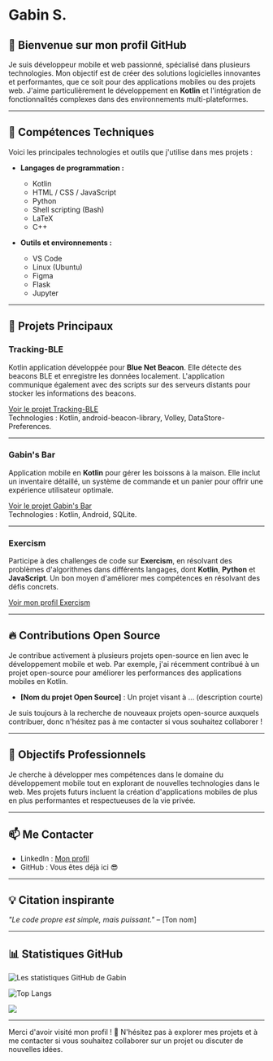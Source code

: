 # Gabin S.

## 👋 Bienvenue sur mon profil GitHub

Je suis développeur mobile et web passionné, spécialisé dans plusieurs technologies. Mon objectif est de créer des solutions logicielles innovantes et performantes, que ce soit pour des applications mobiles ou des projets web. J'aime particulièrement le développement en **Kotlin** et l'intégration de fonctionnalités complexes dans des environnements multi-plateformes.

---

## 🔧 Compétences Techniques

Voici les principales technologies et outils que j'utilise dans mes projets :

- **Langages de programmation :**
  - Kotlin
  - HTML / CSS / JavaScript
  - Python
  - Shell scripting (Bash)
  - LaTeX
  - C++

- **Outils et environnements :**
  - VS Code
  - Linux (Ubuntu)
  - Figma
  - Flask
  - Jupyter

---

## 📂 Projets Principaux

### **Tracking-BLE**
Kotlin application développée pour **Blue Net Beacon**. Elle détecte des beacons BLE et enregistre les données localement. L'application communique également avec des scripts sur des serveurs distants pour stocker les informations des beacons.

[Voir le projet Tracking-BLE](https://github.com/ton-repo/tracking-ble)  
Technologies : Kotlin, android-beacon-library, Volley, DataStore-Preferences.

---

### **Gabin's Bar**
Application mobile en **Kotlin** pour gérer les boissons à la maison. Elle inclut un inventaire détaillé, un système de commande et un panier pour offrir une expérience utilisateur optimale.

[Voir le projet Gabin's Bar](https://github.com/ton-repo/gabins-bar)  
Technologies : Kotlin, Android, SQLite.

---

### **Exercism**
Participe à des challenges de code sur **Exercism**, en résolvant des problèmes d'algorithmes dans différents langages, dont **Kotlin**, **Python** et **JavaScript**. Un bon moyen d'améliorer mes compétences en résolvant des défis concrets.

[Voir mon profil Exercism](https://exercism.io/profiles/ton-profil)

---

## 🔥 Contributions Open Source

Je contribue activement à plusieurs projets open-source en lien avec le développement mobile et web. Par exemple, j'ai récemment contribué à un projet open-source pour améliorer les performances des applications mobiles en Kotlin.

- **[Nom du projet Open Source]** : Un projet visant à ... (description courte)

Je suis toujours à la recherche de nouveaux projets open-source auxquels contribuer, donc n'hésitez pas à me contacter si vous souhaitez collaborer !

---

## 🎯 Objectifs Professionnels

Je cherche à développer mes compétences dans le domaine du développement mobile tout en explorant de nouvelles technologies dans le web. Mes projets futurs incluent la création d'applications mobiles de plus en plus performantes et respectueuses de la vie privée.

---

## 📫 Me Contacter

- LinkedIn : [Mon profil](https://www.linkedin.com/in/gabin-serrurot-877a38253/)
- GitHub : Vous êtes déjà ici 😎

---

## 💡 Citation inspirante

*"Le code propre est simple, mais puissant."* – [Ton nom]

---

## 📊 Statistiques GitHub

![Les statistiques GitHub de Gabin](https://github-readme-stats.vercel.app/api?username=Gabin221&show_icons=true&theme=dark)

![Top Langs](https://github-readme-stats.vercel.app/api/top-langs/?username=Gabin221&langs_count=20&size_weight=0.5&count_weight=0.5&layout=donut-vertical)

<div aligneur="centre">
  <img src="https://profile-counter.glitch.me/Gabin221/count.svg?"  />
</div>

---

Merci d'avoir visité mon profil ! 🚀 N'hésitez pas à explorer mes projets et à me contacter si vous souhaitez collaborer sur un projet ou discuter de nouvelles idées.
